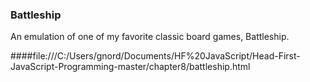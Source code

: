 ### Battleship
An emulation of one of my favorite classic board games, Battleship.

####file:///C:/Users/gnord/Documents/HF%20JavaScript/Head-First-JavaScript-Programming-master/chapter8/battleship.html

